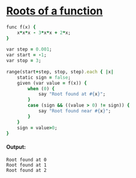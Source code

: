 [1]: http://rosettacode.org/wiki/Roots_of_a_function

# [Roots of a function][1]

```ruby
func f(x) {
    x*x*x - 3*x*x + 2*x;
}
 
var step = 0.001;
var start = -1;
var stop = 3;
 
range(start+step, stop, step).each { |x|
    static sign = false;
    given (var value = f(x)) {
        when (0) {
            say "Root found at #{x}";
        }
        case (sign && ((value > 0) != sign)) {
            say "Root found near #{x}";
        }
    }
    sign = value>0;
}
```

#### Output:
```
Root found at 0
Root found at 1
Root found at 2
```
